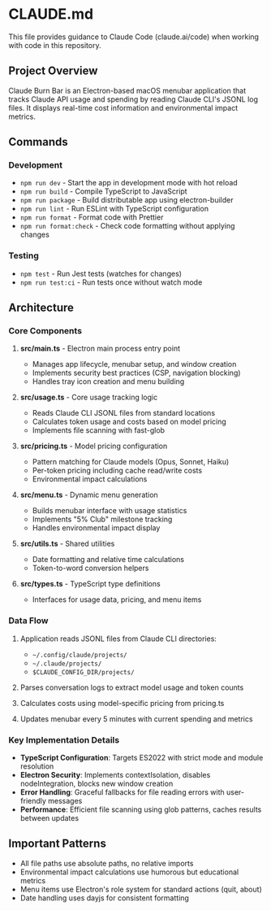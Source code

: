 # CLAUDE.md

This file provides guidance to Claude Code (claude.ai/code) when working with code in this repository.

## Project Overview

Claude Burn Bar is an Electron-based macOS menubar application that tracks Claude API usage and spending by reading Claude CLI's JSONL log files. It displays real-time cost information and environmental impact metrics.

## Commands

### Development

- `npm run dev` - Start the app in development mode with hot reload
- `npm run build` - Compile TypeScript to JavaScript
- `npm run package` - Build distributable app using electron-builder
- `npm run lint` - Run ESLint with TypeScript configuration
- `npm run format` - Format code with Prettier
- `npm run format:check` - Check code formatting without applying changes

### Testing

- `npm test` - Run Jest tests (watches for changes)
- `npm run test:ci` - Run tests once without watch mode

## Architecture

### Core Components

1. **src/main.ts** - Electron main process entry point
   - Manages app lifecycle, menubar setup, and window creation
   - Implements security best practices (CSP, navigation blocking)
   - Handles tray icon creation and menu building

2. **src/usage.ts** - Core usage tracking logic
   - Reads Claude CLI JSONL files from standard locations
   - Calculates token usage and costs based on model pricing
   - Implements file scanning with fast-glob

3. **src/pricing.ts** - Model pricing configuration
   - Pattern matching for Claude models (Opus, Sonnet, Haiku)
   - Per-token pricing including cache read/write costs
   - Environmental impact calculations

4. **src/menu.ts** - Dynamic menu generation
   - Builds menubar interface with usage statistics
   - Implements "5% Club" milestone tracking
   - Handles environmental impact display

5. **src/utils.ts** - Shared utilities
   - Date formatting and relative time calculations
   - Token-to-word conversion helpers

6. **src/types.ts** - TypeScript type definitions
   - Interfaces for usage data, pricing, and menu items

### Data Flow

1. Application reads JSONL files from Claude CLI directories:
   - `~/.config/claude/projects/`
   - `~/.claude/projects/`
   - `$CLAUDE_CONFIG_DIR/projects/`

2. Parses conversation logs to extract model usage and token counts

3. Calculates costs using model-specific pricing from pricing.ts

4. Updates menubar every 5 minutes with current spending and metrics

### Key Implementation Details

- **TypeScript Configuration**: Targets ES2022 with strict mode and module resolution
- **Electron Security**: Implements contextIsolation, disables nodeIntegration, blocks new window creation
- **Error Handling**: Graceful fallbacks for file reading errors with user-friendly messages
- **Performance**: Efficient file scanning using glob patterns, caches results between updates

## Important Patterns

- All file paths use absolute paths, no relative imports
- Environmental impact calculations use humorous but educational metrics
- Menu items use Electron's role system for standard actions (quit, about)
- Date handling uses dayjs for consistent formatting

